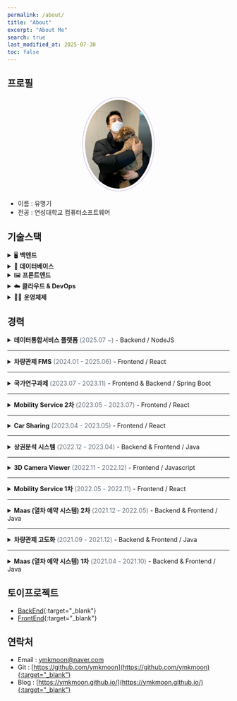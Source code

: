 ```yaml
---
permalink: /about/
title: "About"
excerpt: "About Me"
search: true
last_modified_at: 2025-07-30
toc: false
--- 
```


## 프로필
<center><img src="/assets/image/author/profile_with_dog.jpg" width="30%" height="30%" style="
border: 1px solid #cab6de;
border-radius: 50%;
padding: 5px;
-moz-border-radius: 50%;
-khtml-border-radius: 50%;
-webkit-border-radius: 50%;
"></center>


* 이름 : 유명기
* 전공 : 연성대학교 컴퓨터소프트웨어

## 기술스택

<details>
<summary>🖥️ <strong>백엔드</strong></summary>
<ul>
  <li><strong>Java</strong><br>JPA와 MyBatis를 활용한 RESTful API 개발 경험</li>
  <li><strong>Node.js</strong><br>Express 기반의 서버 구축 및 GraphQL API 개발</li>
</ul>
</details>

<details>
<summary>🧱 <strong>데이터베이스</strong></summary>
<ul>
  <li><strong>PostgreSQL</strong>, <strong>MySQL</strong><br>복잡한 쿼리 작성 및 성능 튜닝 경험 보유</li>
</ul>
</details>

<details>
<summary>🖼️ <strong>프론트엔드</strong></summary>
<ul>
  <li><strong>React</strong><br>상태 관리 및 컴포넌트 기반 UI 개발</li>
</ul>
</details>

<details>
<summary>☁️ <strong>클라우드 & DevOps</strong></summary>
<ul>
  <li><strong>AWS</strong><br>EC2, S3, CodeDeploy를 활용한 인프라 구성 및 자동 배포</li>
  <li><strong>Docker</strong><br>개발 환경 컨테이너화 및 배포 자동화 경험</li>
  <li><strong>Jenkins</strong><br>CI/CD 파이프라인 구축 및 운영</li>
  <li><strong>Nginx</strong><br>정적 파일 서빙 및 리버스 프록시 설정 경험</li>
</ul>
</details>

<details>
<summary>🧑‍💻 <strong>운영체제</strong></summary>
<ul>
  <li><strong>Linux</strong><br>CentOS, Rocky Linux, Ubuntu 환경에서의 서버 운영 및 쉘 스크립트 작성 경험</li>
</ul>
</details>


## 경력

<details>
<summary><strong>데이터통합서비스 플랫폼</strong> <span style="color:#6a737d;">(2025.07 ~)</span> - Backend / NodeJS</summary>

<!-- 공백 주석 -->

|구분|내용|
|------|---|
|📅 프로젝트 설명|각 업무에 대한 결과 입력 및 업무 싸이클을 통한 자동 생성|
|🎯 담당분야|Backend, 인프라 관리, DB 구성|
|🛠️ 사용기술|<code>NodeJS</code>, <code>GraphQL</code>, <code>Docker</code>, <code>Nginx</code>|
|📝 업무내용|CRUD API 개발, 스케줄러 개발, 초기스크립트 정리, 도커를 이용한 이미지 생성과 컨테이너 실행 |

<!-- 공백 주석 -->

</details>

<hr>

<details>
<summary><strong>차량관제 FMS</strong> <span style="color:#6a737d;">(2024.01 - 2025.06)</span> - Frontend / React</summary>

|구분|내용|
|------|---|
|📅 프로젝트 설명|차량 단말(IoT) 데이터를 이용해 차량 관제와 관리를 제공하는 서비스|
|🎯 담당분야|Frontend, 담당 AWS 인프라 관리|
|🛠️ 사용기술|<code>React</code>, <code>Nginx</code>, <code>AWS (S3, Codedeploy, EC2)</code>|
|📝 업무내용|고객용 APP, 관리자용 WEB 신규 개발 및 Github Action과 AWS를 이용한 CICD 구축|

</details>

<hr>

<details>
<summary><strong>국가연구과제</strong> <span style="color:#6a737d;">(2023.07 - 2023.11)</span> - Frontend & Backend / Spring Boot</summary>

|구분|내용|
|------|---|
|📅 프로젝트 설명|실내 측위 데이터를 이용해 원하는 위치의 예상 값을 계산(보간 처리)하여 제공하는 서비스|
|🎯 담당분야|Frontend, Backend|
|🛠️ 사용기술|<code>Spring Boot</code>, <code>Java</code>, <code>React</code>, <code>Typescript</code>, <code>MongoDB</code>, <code>JPA</code>, <code>Querydsl</code>|
|📝 업무내용|실내 측위 데이터 시각화 및 정제, 좌표계 변환과 IDW 보간법을 이용한 데이터 제공|

</details>

<hr>

<details>
<summary><strong>Mobility Service 2차</strong> <span style="color:#6a737d;">(2023.05 - 2023.07)</span> - Frontend / React</summary>

|구분|내용|
|------|---|
|📅 프로젝트 설명|렌터카 APP의 관리와 운영을 제공하는 관리자 웹 서비스|
|🎯 담당분야|Frontend|
|🛠️ 사용기술|<code>React</code>, <code>Typescript</code>, <code>Apollo</code>, <code>GraphQL</code>, <code>Kakao Map</code>|
|📝 업무내용|고객의 추가 요구사항에 대해 수정 및 추가 개발(단말기관련)|

</details>

<hr>

<details>
<summary><strong>Car Sharing</strong> <span style="color:#6a737d;">(2023.04 - 2023.05)</span> - Frontend / React</summary>

|구분|내용|
|------|---|
|📅 프로젝트 설명|내부 인력을 위한 렌터카 예약 서비스   |
|🎯 담당분야|Frontend|
|🛠️ 사용기술|<code>React</code>, <code>Typescript</code>, <code>GraphQL</code>, <code>Naver Map</code>|
|📝 업무내용|로그인, 회원가입, 차량 예약, 예약 히스토리, 마이페이지 등 개발|

</details>

<hr>

<details>
<summary><strong>상권분석 시스템</strong> <span style="color:#6a737d;">(2022.12 - 2023.04)</span> - Backend & Frontend / Java</summary>

|구분|내용|
|------|---|
|🎯 담당분야|Backend, Frontend|
|🛠️ 사용기술|<code>Java</code>, 전자정부 프레임워크, <code>jQuery</code>, <code>Javascript</code>|
|📝 업무내용|기존 환경 분석하여 로컬 환경 빌드 및 실행과 운영 환경 배포까지의 흐름 문서화|

</details>

<hr>

<details>
<summary><strong>3D Camera Viewer</strong> <span style="color:#6a737d;">(2022.11 - 2022.12)</span> - Frontend / Javascript</summary>

|구분|내용|
|------|---|
|📅 프로젝트 설명|실내 이미지를 이용한 파노라마 뷰 제공 및 이미지 거리·너비 계산 서비스|
|🎯 담당분야|Frontend|
|🛠️ 사용기술|<code>pannellum</code>, <code>Javascript</code>, HTML5-Canvas|
|📝 업무내용|실내 이미지 시각화 및 이미지 내 거리 측정 웹 페이지 개발|

</details>

<hr>

<details>
<summary><strong>Mobility Service 1차</strong> <span style="color:#6a737d;">(2022.05 - 2022.11)</span> - Frontend / React</summary>

|구분|내용|
|------|---|
|📅 프로젝트 설명|렌터카 APP의 관리와 운영을 제공하는 관리자 웹 서비스|
|🎯 담당분야|Frontend|
|🛠️ 사용기술|<code>React</code>, <code>Typescript</code>, <code>Apollo</code>, <code>GraphQL</code>, <code>Kakao Map</code>|
|📝 업무내용|렌터카 스케줄표 생성과 차량 예약 및 배차 화면 개발|

</details>

<hr>

<details>
<summary><strong>Maas (열차 예약 시스템) 2차</strong> <span style="color:#6a737d;">(2021.12 - 2022.05)</span> - Backend & Frontend / Java</summary>

|구분|내용|
|------|---|
|📅 프로젝트 설명|일본 내 열차 예약 서비스|
|🎯 담당분야|Backend, Frontend|
|🛠️ 사용기술|<code>Java</code>, <code>JSP</code>, <code>Spring Boot</code>, AWS Cognito|
|📝 업무내용|AWS Cognito 기반 유저 관리, 특급 열차 티켓 변경 및 환불 개발|

</details>

<hr>

<details>
<summary><strong>차량관제 고도화</strong> <span style="color:#6a737d;">(2021.09 - 2021.12)</span> - Backend & Frontend / Java</summary>

|구분|내용|
|------|---|
|🎯 담당분야|Backend, Frontend|
|🛠️ 사용기술|<code>Java</code>, <code>JSP</code>, Spring Framework, Geosoft Map, Olleh Map, Javascript|
|📝 업무내용|차량 관제 시스템 고도화(지도 변경), 데이터 시각화 및 지도 기반 Polyline, Polygon 기능 추가|

</details>

<hr>

<details>
<summary><strong>Maas (열차 예약 시스템) 1차</strong> <span style="color:#6a737d;">(2021.04 - 2021.10)</span> - Backend & Frontend / Java</summary>

|구분|내용|
|------|---|
|📅 프로젝트 설명|일본 내 열차 예약 서비스|
|🎯 담당분야|Backend, Frontend|
|🛠️ 사용기술|<code>Java</code>, <code>JSP</code>, <code>Spring Boot</code>, AWS Cognito, Javascript|
|📝 업무내용|AWS Cognito 기반 유저 관리, 열차 티켓 예약, 구매, 마이페이지 개발|

</details>




## 토이프로젝트
 * [BackEnd](https://github.com/ymkmoon/toyseven){:target="_blank"}
 * [FrontEnd](https://github.com/ymkmoon/toyseven-react){:target="_blank"}

## 연락처
 * Email : [ymkmoon@naver.com](mailto:ymkmoon@naver.com)
 * Git : [https://github.com/ymkmoon](https://github.com/ymkmoon){:target="_blank"}
 * Blog : [https://ymkmoon.github.io/](https://ymkmoon.github.io/){:target="_blank"}
